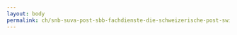 ```yaml
---
layout: body
permalink: ch/snb-suva-post-sbb-fachdienste-die-schweizerische-post-swisspost-solutions/
---
```


